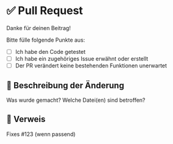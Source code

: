 # ✅ Pull Request

Danke für deinen Beitrag!

Bitte fülle folgende Punkte aus:

- [ ] Ich habe den Code getestet
- [ ] Ich habe ein zugehöriges Issue erwähnt oder erstellt
- [ ] Der PR verändert keine bestehenden Funktionen unerwartet

## 🧠 Beschreibung der Änderung

Was wurde gemacht? Welche Datei(en) sind betroffen?

## 🔄 Verweis

Fixes #123 (wenn passend)
